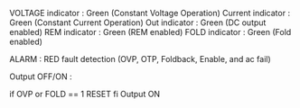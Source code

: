 VOLTAGE indicator : Green (Constant Voltage Operation)
Current indicator : Green (Constant Current Operation)
Out     indicator : Green (DC output enabled)
REM     indicator : Green (REM enabled) 
FOLD    indicator : Green (Fold enabled)

ALARM  : RED fault detection (OVP, OTP, Foldback, Enable, and ac fail) 
         

Output OFF/ON : 

if  OVP or FOLD == 1
     RESET
fi
Output ON


	

